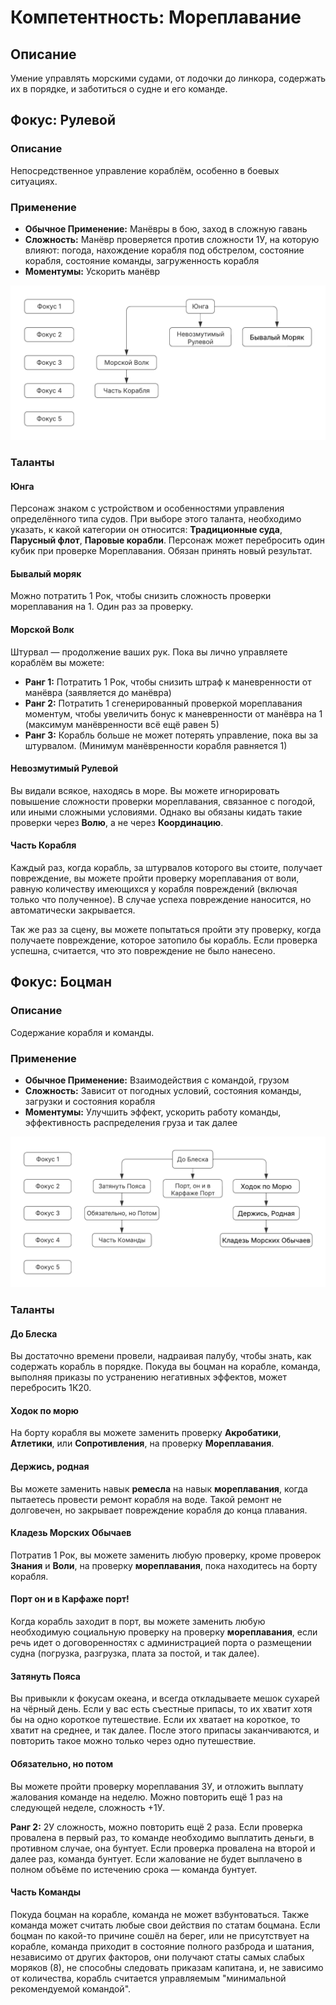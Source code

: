 # Компетентность: Мореплавание

## Описание
Умение управлять морскими судами, от лодочки до линкора, содержать их в порядке, и заботиться о судне и его команде.

## Фокус: Рулевой

### Описание
Непосредственное управление кораблём, особенно в боевых ситуациях.

### Применение
- **Обычное Применение:** Манёвры в бою, заход в сложную гавань
- **Сложность:** Манёвр проверяется против сложности 1У, на которую влияют: погода, нахождение корабля под обстрелом, состояние корабля, состояние команды, загруженность корабля
- **Моментумы:** Ускорить манёвр

![Рулевой](images/image1.png)

### Таланты

#### Юнга
Персонаж знаком с устройством и особенностями управления определённого типа судов. При выборе этого таланта, необходимо указать, к какой категории он относится: **Традиционные суда**, **Парусный флот**, **Паровые корабли**. Персонаж может перебросить один кубик при проверке Мореплавания. Обязан принять новый результат.

#### Бывалый моряк
Можно потратить 1 Рок, чтобы снизить сложность проверки мореплавания на 1. Один раз за проверку.

#### Морской Волк
Штурвал — продолжение ваших рук. Пока вы лично управляете кораблём вы можете:
- **Ранг 1:** Потратить 1 Рок, чтобы снизить штраф к маневренности от манёвра (заявляется до манёвра)
- **Ранг 2:** Потратить 1 сгенерированный проверкой мореплавания моментум, чтобы увеличить бонус к маневренности от манёвра на 1 (максимум манёвренности всё ещё равен 5)
- **Ранг 3:** Корабль больше не может потерять управление, пока вы за штурвалом. (Минимум манёвренности корабля равняется 1)

#### Невозмутимый Рулевой
Вы видали всякое, находясь в море. Вы можете игнорировать повышение сложности проверки мореплавания, связанное с погодой, или иными сложными условиями. Однако вы обязаны кидать такие проверки через **Волю**, а не через **Координацию**.

#### Часть Корабля
Каждый раз, когда корабль, за штурвалов которого вы стоите, получает повреждение, вы можете пройти проверку мореплавания от воли, равную количеству имеющихся у корабля повреждений (включая только что полученное). В случае успеха повреждение наносится, но автоматически закрывается.

Так же раз за сцену, вы можете попытаться пройти эту проверку, когда получаете повреждение, которое затопило бы корабль. Если проверка успешна, считается, что это повреждение не было нанесено.

## Фокус: Боцман

### Описание
Содержание корабля и команды.

### Применение
- **Обычное Применение:** Взаимодействия с командой, грузом
- **Сложность:** Зависит от погодных условий, состояния команды, загрузки и состояния корабля
- **Моментумы:** Улучшить эффект, ускорить работу команды, эффективность распределения груза и так далее

![Боцман](images/image8.png)

### Таланты

#### До Блеска
Вы достаточно времени провели, надраивая палубу, чтобы знать, как содержать корабль в порядке. Покуда вы боцман на корабле, команда, выполняя приказы по устранению негативных эффектов, может перебросить 1К20.

#### Ходок по морю
На борту корабля вы можете заменить проверку **Акробатики**, **Атлетики**, или **Сопротивления**, на проверку **Мореплавания**.

#### Держись, родная
Вы можете заменить навык **ремесла** на навык **мореплавания**, когда пытаетесь провести ремонт корабля на воде. Такой ремонт не долговечен, но закрывает повреждение корабля до конца плавания.

#### Кладезь Морских Обычаев
Потратив 1 Рок, вы можете заменить любую проверку, кроме проверок **Знания** и **Воли**, на проверку **мореплавания**, пока находитесь на борту корабля.

#### Порт он и в Карфаже порт!
Когда корабль заходит в порт, вы можете заменить любую необходимую социальную проверку на проверку **мореплавания**, если речь идет о договоренностях с администрацией порта о размещении судна (погрузка, разгрузка, плата за постой, и так далее).

#### Затянуть Пояса
Вы привыкли к фокусам океана, и всегда откладываете мешок сухарей на чёрный день. Если у вас есть съестные припасы, то их хватит хотя бы на одно короткое путешествие. Если их хватает на короткое, то хватит на среднее, и так далее. После этого припасы заканчиваются, и повторить такое можно только через одно путешествие.

#### Обязательно, но потом
Вы можете пройти проверку мореплавания 3У, и отложить выплату жалования команде на неделю. Можно повторить ещё 1 раз на следующей неделе, сложность +1У.

**Ранг 2:** 2У сложность, можно повторить ещё 2 раза. Если проверка провалена в первый раз, то команде необходимо выплатить деньги, в противном случае, она бунтует. Если проверка провалена на второй и далее раз, команда бунтует. Если жалование не будет выплачено в полном объёме по истечению срока — команда бунтует.

#### Часть Команды
Покуда боцман на корабле, команда не может взбунтоваться. Также команда может считать любые свои действия по статам боцмана. Если боцман по какой-то причине сошёл на берег, или не присутствует на корабле, команда приходит в состояние полного разброда и шатания, независимо от других факторов, они получают статы самых слабых моряков (8), не способны следовать приказам капитана, и, не зависимо от количества, корабль считается управляемым "минимальной рекомендуемой командой".
